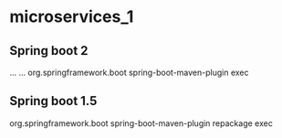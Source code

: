 # microservices_1

Spring boot 2
-------------

<build>
    ...
    <plugins>
        ...
        <plugin>
            <groupId>org.springframework.boot</groupId>
            <artifactId>spring-boot-maven-plugin</artifactId>
        <configuration>
            <classifier>exec</classifier>
            </configuration>
        </plugin>
    </plugins>
</build>

Spring boot 1.5
---------------

<plugin>
    <groupId>org.springframework.boot</groupId>
    <artifactId>spring-boot-maven-plugin</artifactId>
    <executions>
        <execution>
            <goals>
                <goal>repackage</goal>
            </goals>
            <configuration>
                <classifier>exec</classifier>
            </configuration>
        </execution>
    </executions>
</plugin>
